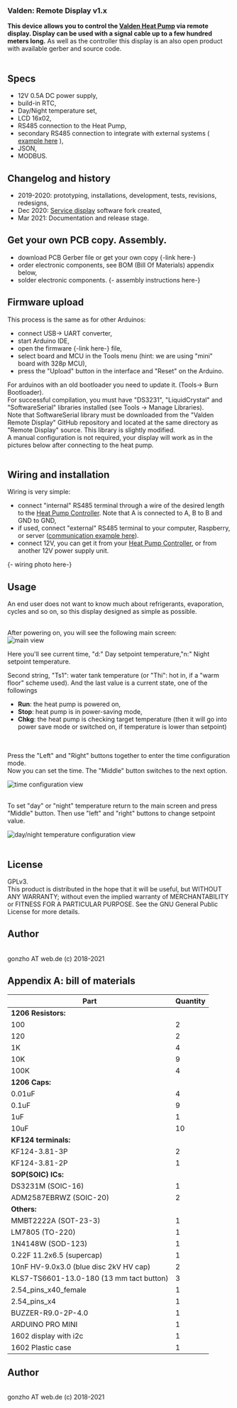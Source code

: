 ### Valden: Remote Display v1.x
<b>  This device allows you to control the [Valden Heat Pump](https://github.com/openhp/HeatPumpController/) via remote display. Display can be used with a signal cable up to a few hundred meters long.</b> As well as the controller this display is an also open product with available gerber and source code.<br><br>
## Specs
- 12V 0.5A DC power supply,
- build-in RTC,
- Day/Night temperature set,
- LCD 16x02,
- RS485 connection to the Heat Pump,
- secondary RS485 connection to integrate with external systems ( [example here](https://github.com/openhp/HP-integration-example/) ),
- JSON,
- MODBUS.

## Changelog and history
- 2019-2020: prototyping, installations, development, tests, revisions, redesigns,
- Dec 2020: [Service display](https://github.com/openhp/ServiceDisplay/) software fork created,
- Mar 2021: Documentation and release stage.

## Get your own PCB copy. Assembly.
- download PCB Gerber file or get your own copy {-link here-}
- order electronic components, see BOM (Bill Of Materials) appendix below,
- solder electronic components. {- assembly instructions here-}

## Firmware upload
This process is the same as for other Arduinos:
- connect USB-> UART converter,
- start Arduino IDE,
- open the firmware {-link here-} file,
- select board and MCU in the Tools menu (hint: we are using "mini" board with 328p MCU),
- press the "Upload" button in the interface and "Reset" on the Arduino.

For arduinos with an old bootloader you need to update it. (Tools-> Burn Bootloader).<br>
For successful compilation, you must have "DS3231", "LiquidCrystal" and "SoftwareSerial" libraries installed (see Tools -> Manage Libraries).<br>
Note that SoftwareSerial library must be downloaded from the "Valden Remote Display" GitHub repository and located at the same directory as "Remote Display" source. This library is slightly modified.<br>
A manual configuration is not required, your display will work as in the pictures below after connecting to the heat pump.<br><br>


## Wiring and installation
Wiring is very simple:<br>
- connect "internal" RS485 terminal through a wire of the desired length to the [Heat Pump Controller](https://github.com/openhp/HeatPumpController/). Note that A is connected to A, B to B and GND to GND,
- if used, connect "external" RS485 terminal to your computer, Raspberry, or server ([communication example here](https://github.com/openhp/HP-integration-example)).
- connect 12V, you can get it from your [Heat Pump Controller](https://github.com/openhp/HeatPumpController/), or from another 12V power supply unit.

{- wiring photo here-}<br>

## Usage
An end user does not want to know much about refrigerants, evaporation, cycles and so on, so this display designed as simple as possible.<br><br>

After powering on, you will see the following main screen:<br>
![main view](./m_display_main.jpg)<br>

Here you'll see current time, "d:" Day setpoint temperature,"n:" Night setpoint temperature.<br>

Second string, "Ts1": water tank temperature (or "Thi": hot in, if a "warm floor" scheme used). And the last value is a current state, one of the followings
- **Run**: the heat pump is powered on,
- **Stop**: heat pump is in power-saving mode,
- **Chkg**: the heat pump is checking target temperature (then it will go into power save mode or switched on, if temperature is lower than setpoint)

<br><br>
Press the "Left" and "Right" buttons together to enter the time configuration mode.<br>
Now you can set the time. The "Middle" button switches to the next option.<br>

![time configuration view](./m_display_timeconf.jpg)<br><br>

To set "day" or "night" temperature return to the main screen and press "Middle" button. Then use "left" and "right" buttons to change setpoint value.<br>

![day/night temperature configuration view](./m_display_t_conf.jpg)<br><br>

## License
GPLv3. <br>
This product is distributed in the hope that it will be useful,	but WITHOUT ANY WARRANTY; without even the implied warranty of MERCHANTABILITY or FITNESS FOR A PARTICULAR PURPOSE.  See the GNU General Public License for more details.<br>

## Author
<br>
gonzho АТ web.de (c) 2018-2021<br>

## Appendix A: bill of materials
| Part | Quantity |
| ------------- | ------------- |
| **1206 Resistors:**    ||
| 100      | 2 |
| 120      | 2 |
| 1K       | 4 |
| 10K      | 9 |
| 100K     | 4 |
| **1206 Caps:**    ||
| 0.01uF      | 4 |
| 0.1uF       | 9 |
| 1uF         | 1 |
| 10uF        | 10 |
| **KF124 terminals:** ||
| KF124-3.81-3P     | 2 |
| KF124-3.81-2P     | 1 |
| **SOP(SOIC) ICs:**    ||
| DS3231M     (SOIC-16)     | 1 |
| ADM2587EBRWZ (SOIC-20)    | 2 |
| **Others:**    |                |   
| MMBT2222A (SOT-23-3)    | 1 |
| LM7805 (TO-220)         | 1 |
| 1N4148W (SOD-123)       | 1 |
| 0.22F  11.2x6.5 (supercap)    | 1 |
| 10nF HV-9.0x3.0 (blue disc 2kV HV cap)    | 2    |
| KLS7-TS6601-13.0-180 (13 mm tact button)    | 3    |
| 2.54_pins_x40_female          | 1 |
| 2.54_pins_x4                  | 1 |
| BUZZER-R9.0-2P-4.0                     | 1    |
| ARDUINO PRO MINI              | 1 |
| 1602 display with i2c         | 1 |
| 1602 Plastic case             | 1 |

## Author
<br>
gonzho АТ web.de (c) 2018-2021<br>
